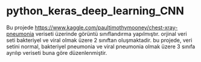 # python_keras_deep_learning_CNN
Bu projede https://www.kaggle.com/paultimothymooney/chest-xray-pneumonia veriseti üzerinde görüntü sınıflandırma yapılmıştır. orjinal veri seti bakteriyel ve viral olmak üzere 2 sınıftan oluşmaktadir. bu projede, veri setini normal, bakteriyel pneumonia ve viral pneumonia olmak üzere 3 sınıfa ayrılıp veriseti buna göre düzenlenmiştir.  
